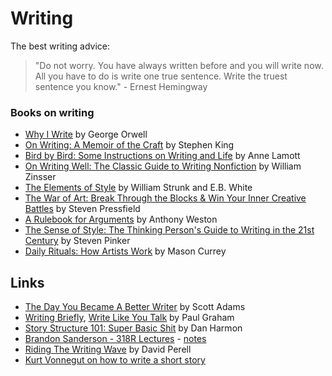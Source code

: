 # Writing

The best writing advice:

> "Do not worry. You have always written before and you will write now. All you have to do is write one true sentence. Write the truest sentence you know." - Ernest Hemingway

### Books on writing

* [Why I Write](https://www.goodreads.com/book/show/9644.Why_I_Write) by George Orwell
* [On Writing: A Memoir of the Craft](https://www.goodreads.com/book/show/10569.On_Writing) by Stephen King
* [Bird by Bird: Some Instructions on Writing and Life](https://www.goodreads.com/book/show/12543.Bird_by_Bird) by Anne Lamott
* [On Writing Well: The Classic Guide to Writing Nonfiction](https://www.goodreads.com/book/show/53343.On_Writing_Well) by William Zinsser
* [The Elements of Style](https://www.goodreads.com/book/show/33514.The_Elements_of_Style) by William Strunk and E.B. White
* [The War of Art: Break Through the Blocks & Win Your Inner Creative Battles](https://www.goodreads.com/book/show/1319.The_War_of_Art) by Steven Pressfield
* [A Rulebook for Arguments](https://www.goodreads.com/book/show/454614.A_Rulebook_for_Arguments) by Anthony Weston
* [The Sense of Style: The Thinking Person's Guide to Writing in the 21st Century](https://www.goodreads.com/book/show/20821371-the-sense-of-style) by Steven Pinker
* [Daily Rituals: How Artists Work](https://www.goodreads.com/book/show/15799151-daily-rituals) by Mason Currey

## Links

* [The Day You Became A Better Writer](https://dilbertblog.typepad.com/the_dilbert_blog/2007/06/the_day_you_bec.html) by Scott Adams
* [Writing Briefly](http://www.paulgraham.com/writing44.html), [Write Like You Talk](http://www.paulgraham.com/talk.html) by Paul Graham
* [Story Structure 101: Super Basic Shit](https://channel101.fandom.com/wiki/Story_Structure_101:_Super_Basic_Shit) by Dan Harmon
* [Brandon Sanderson - 318R Lectures](https://www.youtube.com/playlist?list=PLH3mK1NZn9QqOSj3ObrP3xL8tEJQ12-vL) - [notes](https://docs.google.com/document/d/1XpHaeK464xN2aqQm3QipYWbawuabEoCjg4HUe5CMkRo/edit)
* [Riding The Writing Wave](https://www.perell.com/blog/writing) by David Perell
* [Kurt Vonnegut on how to write a short story](https://www.youtube.com/watch?v=nmVcIhnvSx8)

